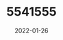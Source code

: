 ---
title: 5541555
date: 2022-01-26
draft: false
name: 甘城なつき
img_url: https://ae05.alicdn.com/kf/H20f625b3bb2e44b5b3408fadbc9916beX.png
original_fn: DSCF0454.jpg
tags:
- 甘城なつき

---